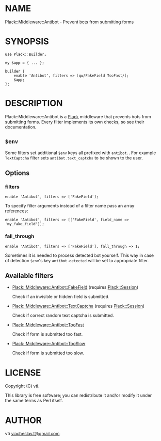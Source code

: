# NAME

Plack::Middleware::Antibot - Prevent bots from submitting forms

# SYNOPSIS

    use Plack::Builder;

    my $app = { ... };

    builder {
        enable 'Antibot', filters => [qw/FakeField TooFast/];
        $app;
    };

# DESCRIPTION

Plack::Middleware::Antibot is a [Plack](https://metacpan.org/pod/Plack) middleware that prevents bots from
submitting forms. Every filter implements its own checks, so see their
documentation.

## `$env`

Some filters set additional `$env` keys all prefixed with `antibot.`. For
example `TextCaptcha` filter sets `antibot.text_captcha` to be shown to the
user.

## Options

### **filters**

    enable 'Antibot', filters => ['FakeField'];

To specify filter arguments instead of a filter name pass an array references:

    enable 'Antibot', filters => [['FakeField', field_name => 'my_fake_field']];

### **fall\_through**

    enable 'Antibot', filters => ['FakeField'], fall_through => 1;

Sometimes it is needed to process detected bot yourself. This way in case of
detection `$env`'s key `antibot.detected` will be set to appropriate filter.

## Available filters

- [Plack::Middleware::Antibot::FakeField](https://metacpan.org/pod/Plack::Middleware::Antibot::FakeField) (requires [Plack::Session](https://metacpan.org/pod/Plack::Session))

    Check if an invisible or hidden field is submitted.

- [Plack::Middleware::Antibot::TextCaptcha](https://metacpan.org/pod/Plack::Middleware::Antibot::TextCaptcha) (requires [Plack::Session](https://metacpan.org/pod/Plack::Session))

    Check if correct random text captcha is submitted.

- [Plack::Middleware::Antibot::TooFast](https://metacpan.org/pod/Plack::Middleware::Antibot::TooFast)

    Check if form is submitted too fast.

- [Plack::Middleware::Antibot::TooSlow](https://metacpan.org/pod/Plack::Middleware::Antibot::TooSlow)

    Check if form is submitted too slow.

# LICENSE

Copyright (C) vti.

This library is free software; you can redistribute it and/or modify
it under the same terms as Perl itself.

# AUTHOR

vti <viacheslav.t@gmail.com>
